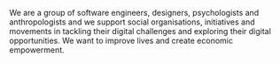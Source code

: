 We are a group of software engineers, designers, psychologists and anthropologists and we support social organisations,
initiatives and movements in tackling their digital challenges and exploring their digital opportunities.
We want to improve lives and create economic empowerment.
